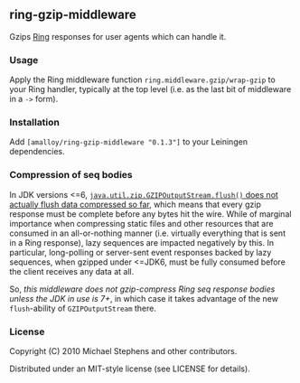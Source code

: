 ## ring-gzip-middleware

Gzips [Ring](http://github.com/ring-clojure/ring) responses for user agents
which can handle it.

### Usage

Apply the Ring middleware function `ring.middleware.gzip/wrap-gzip` to
your Ring handler, typically at the top level (i.e. as the last bit of
middleware in a `->` form).

### Installation

Add `[amalloy/ring-gzip-middleware "0.1.3"]` to your Leiningen dependencies.

### Compression of seq bodies

In JDK versions <=6, [`java.util.zip.GZIPOutputStream.flush()` does not actually
flush data compressed so
far](http://bugs.sun.com/bugdatabase/view_bug.do?bug_id=4813885), which means
that every gzip response must be complete before any bytes hit the wire. While
of marginal importance when compressing static files and other resources that
are consumed in an all-or-nothing manner (i.e. virtually everything that is sent
in a Ring response), lazy sequences are impacted negatively by this. In
particular, long-polling or server-sent event responses backed by lazy
sequences, when gzipped under <=JDK6, must be fully consumed before the client
receives any data at all.

So, _this middleware does not gzip-compress Ring seq response bodies unless the
JDK in use is 7+_, in which case it takes advantage of the new `flush`-ability
of `GZIPOutputStream` there.

### License

Copyright (C) 2010 Michael Stephens and other contributors.

Distributed under an MIT-style license (see LICENSE for details).
